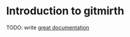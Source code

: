 # Introduction to gitmirth

TODO: write [great documentation](http://jacobian.org/writing/what-to-write/)
